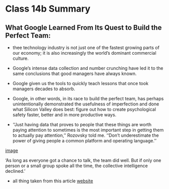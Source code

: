 # Class 14b Summary

## What Google Learned From Its Quest to Build the Perfect Team:

* thee technology industry is not just one of the fastest growing parts of our economy; it is also increasingly the world’s dominant commercial culture.

* Google’s intense data collection and number crunching have led it to the same conclusions that good managers have always known.

* Google given us the tools to quickly teach lessons that once took managers decades to absorb.

* Google, in other words, in its race to build the perfect team, has perhaps unintentionally demonstrated the usefulness of imperfection and done what Silicon Valley does best: figure out how to create psychological safety faster, better and in more productive ways.

* ‘‘Just having data that proves to people that these things are worth paying attention to sometimes is the most important step in getting them to actually pay attention,’’ Rozovsky told me. ‘‘Don’t underestimate the power of giving people a common platform and operating language.’’ 

[image](https://static01.nyt.com/images/2016/02/28/magazine/28mag-teams3/28mag-teams3-superJumbo.jpg?quality=90&auto=webp)

‘As long as everyone got a chance to talk, the team did well. But if only one person or a small group spoke all the time, the collective intelligence declined.’



* all thing taken from this article [website](https://www.nytimes.com/2016/02/28/magazine/what-google-learned-from-its-quest-to-build-the-perfect-team.html)

